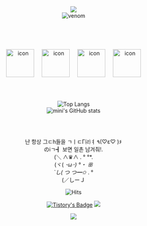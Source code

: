<div align="center">

<img src="https://capsule-render.vercel.app/api?type=waving&color=BDBDC8&height=150&section=header" />
<br>

<!-- 메인 타이틀 -->
<img src="https://capsule-render.vercel.app/api?type=venom&height=200&text=Mini's%20github&fontSize=70&fontColor=000000&color=0:778899,100:6495ED&stroke=FFFFFF" alt="venom" />


<br><br><br>

<!-- skill : Python, aws, mysql, github -->
<div style="display: flex; align-items: center; justify-content: center;">
  <img src="https://techstack-generator.vercel.app/python-icon.svg" alt="icon" width="73" height="73" style="margin: 0 10px;" />
  <img src="https://techstack-generator.vercel.app/aws-icon.svg" alt="icon" width="73" height="73" style="margin: 0 10px;" />
  <img src="https://techstack-generator.vercel.app/mysql-icon.svg" alt="icon" width="73" height="73" style="margin: 0 10px;" />
  <img src="https://techstack-generator.vercel.app/github-icon.svg" alt="icon" width="73" height="73" style="margin: 0 10px;" />
</div>

<br><br>

<!-- GitHub 통계 -->
<img src="https://github-readme-stats.vercel.app/api/top-langs/?username=apaals2&layout=compact" alt="Top Langs">
<br>
<img src="https://github-readme-stats.vercel.app/api?username=apaals2&include_all_commits=true&theme=graywhite" alt="mini's GitHub stats">

<br><br>


난 항상 그ㄷh들을 ㄱㅣㄷΓ㈃ㅕ ٩(♡ε♡ )۶ 
<br>
のiㄱ┫ 보면 일촌 남겨줘!. 
<br>
(＼ ∧♛∧ . ° °*. 
<br>
(ヾ( *･ω･) °・ ꕥ 
<br>
`し( つ つ━✩* . ° 
<br>
(／しーＪ
<br>

<!-- 방문자 수 -->
<div align="center">
  <img src="https://hits.seeyoufarm.com/api/count/incr/badge.svg?url=https%3A%2F%2Fgithub.com%2Fapaals2%2Fhit-counter&count_bg=%23818181&title_bg=%23718FB6&icon=icloud.svg&icon_color=%23E7E7E7&title=hits&edge_flat=false" alt="Hits">
</div>

[![Tistory's Badge](https://github-readme-tistory-card.vercel.app/api/badge?name=tistory&theme=dark)](https://iapaalst.tistory.com/)
<a href="https://www.instagram.com/apaals/"><img src="https://img.shields.io/badge/Instagram-E4405F?style=flat-square&logo=Instagram&logoColor=white"/></a>


<img src="https://capsule-render.vercel.app/api?type=waving&color=BDBDC8&height=150&section=footer" />

</div>
